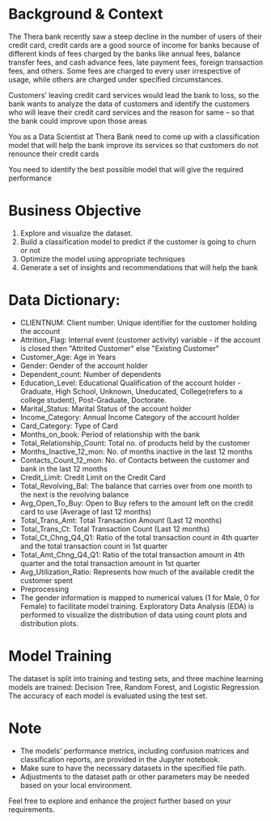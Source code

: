# Background & Context
The Thera bank recently saw a steep decline in the number of users of their credit card, credit cards are a good source of income for banks because of different kinds of fees charged by the banks like annual fees, balance transfer fees, and cash advance fees, late payment fees, foreign transaction fees, and others. Some fees are charged to every user irrespective of usage, while others are charged under specified circumstances.

Customers’ leaving credit card services would lead the bank to loss, so the bank wants to analyze the data of customers and identify the customers who will leave their credit card services and the reason for same – so that the bank could improve upon those areas

You as a Data Scientist at Thera Bank need to come up with a classification model that will help the bank improve its services so that customers do not renounce their credit cards

You need to identify the best possible model that will give the required performance

# Business Objective
  1. Explore and visualize the dataset.
  2. Build a classification model to predict if the customer is going to churn or not
  3. Optimize the model using appropriate techniques
  4. Generate a set of insights and recommendations that will help the bank

# Data Dictionary:
  - CLIENTNUM: Client number. Unique identifier for the customer holding the account
  - Attrition_Flag: Internal event (customer activity) variable - if the account is closed then "Attrited Customer" else "Existing Customer"
  - Customer_Age: Age in Years
  - Gender: Gender of the account holder
  - Dependent_count: Number of dependents
  - Education_Level:  Educational Qualification of the account holder - Graduate, High School, Unknown, Uneducated, College(refers to a college student), Post-Graduate, Doctorate.
  - Marital_Status: Marital Status of the account holder
  - Income_Category: Annual Income Category of the account holder
  - Card_Category: Type of Card
  - Months_on_book: Period of relationship with the bank
  - Total_Relationship_Count: Total no. of products held by the customer
  - Months_Inactive_12_mon: No. of months inactive in the last 12 months
  - Contacts_Count_12_mon: No. of Contacts between the customer and bank in the last 12 months
  - Credit_Limit: Credit Limit on the Credit Card
  - Total_Revolving_Bal: The balance that carries over from one month to the next is the revolving balance
  - Avg_Open_To_Buy: Open to Buy refers to the amount left on the credit card to use (Average of last 12 months)
  - Total_Trans_Amt: Total Transaction Amount (Last 12 months)
  - Total_Trans_Ct: Total Transaction Count (Last 12 months)
  - Total_Ct_Chng_Q4_Q1: Ratio of the total transaction count in 4th quarter and the total transaction count in 1st quarter
  - Total_Amt_Chng_Q4_Q1: Ratio of the total transaction amount in 4th quarter and the total transaction amount in 1st quarter
  - Avg_Utilization_Ratio: Represents how much of the available credit the customer spent
  - Preprocessing
  - The gender information is mapped to numerical values (1 for Male, 0 for Female) to facilitate model training. Exploratory Data Analysis (EDA) is performed to visualize the distribution of data using count plots and distribution plots.

# Model Training
The dataset is split into training and testing sets, and three machine learning models are trained: Decision Tree, Random Forest, and Logistic Regression. The accuracy of each model is evaluated using the test set.

# Note
   - The models' performance metrics, including confusion matrices and classification reports, are provided in the Jupyter notebook.
   - Make sure to have the necessary datasets in the specified file path.
   - Adjustments to the dataset path or other parameters may be needed based on your local environment.

Feel free to explore and enhance the project further based on your requirements.
